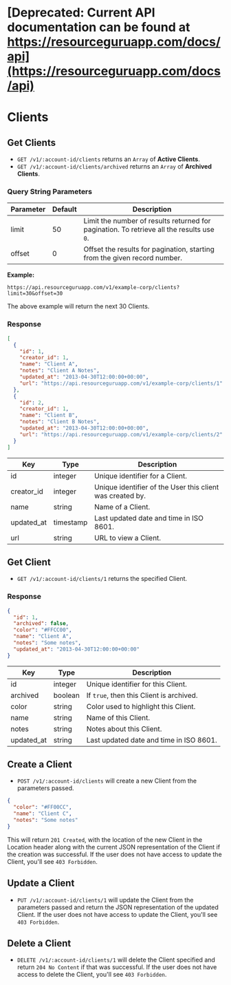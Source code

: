 # [Deprecated: Current API documentation can be found at https://resourceguruapp.com/docs/api](https://resourceguruapp.com/docs/api)

# Clients

## Get Clients

* `GET /v1/:account-id/clients` returns an `Array` of **Active Clients**.
* `GET /v1/:account-id/clients/archived` returns an `Array` of **Archived Clients**.

### Query String Parameters

Parameter | Default | Description
--- | --- | --- |
limit | 50 | Limit the number of results returned for pagination. To retrieve all the results use `0`.
offset | 0 | Offset the results for pagination, starting from the given record number.

**Example:**

```
https://api.resourceguruapp.com/v1/example-corp/clients?limit=30&offset=30
```

The above example will return the next 30 Clients.

### Response

```json
[
  {
    "id": 1,
    "creator_id": 1,
    "name": "Client A",
    "notes": "Client A Notes",
    "updated_at": "2013-04-30T12:00:00+00:00",
    "url": "https://api.resourceguruapp.com/v1/example-corp/clients/1"
  },
  {
    "id": 2,
    "creator_id": 1,
    "name": "Client B",
    "notes": "Client B Notes",
    "updated_at": "2013-04-30T12:00:00+00:00",
    "url": "https://api.resourceguruapp.com/v1/example-corp/clients/2"
  }
]
```

Key | Type | Description
--- | --- | ---
id | integer | Unique identifier for a Client.
creator_id | integer | Unique identifier of the User this client was created by.
name | string | Name of a Client.
updated_at | timestamp | Last updated date and time in ISO 8601.
url | string | URL to view a Client.

## Get Client

* `GET /v1/:account-id/clients/1` returns the specified Client.

### Response

```json
{
  "id": 1,
  "archived": false,
  "color": "#FFCC00",
  "name": "Client A",
  "notes": "Some notes",
  "updated_at": "2013-04-30T12:00:00+00:00"
}
```

Key | Type | Description
--- | --- | ---
id | integer | Unique identifier for this Client.
archived | boolean | If `true`, then this Client is archived.
color | string | Color used to highlight this Client.
name | string | Name of this Client.
notes | string | Notes about this Client.
updated_at | string | Last updated date and time in ISO 8601.

## Create a Client

* `POST /v1/:account-id/clients` will create a new Client from the parameters passed.

```json
{
  "color": "#FF00CC",
  "name": "Client C",
  "notes": "Some notes"
}
```

This will return `201 Created`, with the location of the new Client in the Location header
along with the current JSON representation of the Client if the creation was successful.
If the user does not have access to update the Client, you'll see `403 Forbidden`.

## Update a Client

* `PUT /v1/:account-id/clients/1` will update the Client from the parameters passed and return
the JSON representation of the updated Client. If the user does not have access to update
the Client, you'll see `403 Forbidden`.

## Delete a Client

* `DELETE /v1/:account-id/clients/1` will delete the Client specified and return `204 No Content`
if that was successful. If the user does not have access to delete the Client, you'll see `403 Forbidden`.

